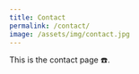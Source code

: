 ```yaml
---
title: Contact
permalink: /contact/
image: /assets/img/contact.jpg
---
```


This is the contact page ☎️.

